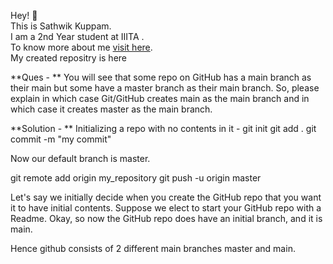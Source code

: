 Hey! 👋 <br>
This is Sathwik Kuppam. <br>
I am a 2nd Year student at IIITA . <br>
To know more about me <a href = "https://github.com/Ksathwik03">visit here</a>.<br>
My created repositry is here <a href = "https://github.com/Ksathwik03/go-git"></a>

**Ques - ** You will see that some repo on GitHub has a main branch as their main but some have a master branch as their main branch. So, please explain in which case Git/GitHub creates main as the main branch and in which case it creates master as the main branch.


**Solution - **
Initializing a repo with no contents in it -
git init
git add .
git commit -m "my commit"

Now our default branch is master.

git remote add origin my_repository
git push -u origin master


Let's say we initially decide when you create the GitHub repo that you want it to have initial contents. 
Suppose we elect to start your GitHub repo with a Readme. Okay, so now the GitHub repo does have an initial branch, and it is main.

Hence github consists of 2 different main branches master and main.